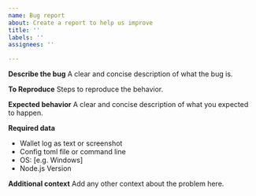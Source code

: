```yaml
---
name: Bug report
about: Create a report to help us improve
title: ''
labels: ''
assignees: ''

---
```


**Describe the bug**
A clear and concise description of what the bug is.

**To Reproduce**
Steps to reproduce the behavior.

**Expected behavior**
A clear and concise description of what you expected to happen.

**Required data**
 - Wallet log as text or screenshot
 - Config toml file or command line 
 - OS: [e.g. Windows]
 - Node.js Version

**Additional context**
Add any other context about the problem here.
